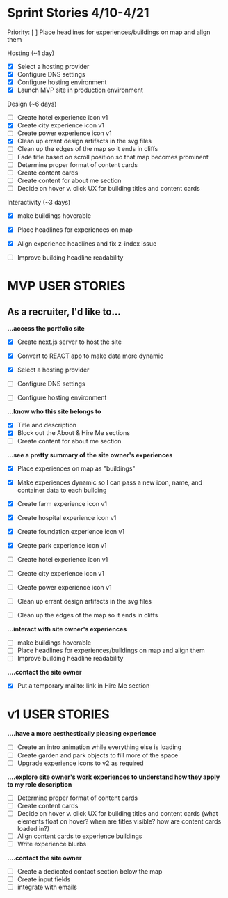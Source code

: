 # Sprint Stories 4/10-4/21
Priority: [ ] Place headlines for experiences/buildings on map and align them

Hosting (~1 day)
- [x] Select a hosting provider
- [x] Configure DNS settings
- [x] Configure hosting environment
- [x] Launch MVP site in production environment

Design (~6 days)
- [ ] Create hotel experience icon v1
- [x] Create city experience icon v1
- [ ] Create power experience icon v1
- [x] Clean up errant design artifacts in the svg files
- [ ] Clean up the edges of the map so it ends in cliffs
- [ ] Fade title based on scroll position so that map becomes prominent
- [ ] Determine proper format of content cards 
- [ ] Create content cards
- [ ] Create content for about me section
- [ ] Decide on hover v. click UX for building titles and content cards 

Interactivity (~3 days)
- [x] make buildings hoverable
- [x] Place headlines for experiences on map 
- [x] Align experience headlines and fix z-index issue
- [ ] Improve building headline readability


# MVP USER STORIES
## As a recruiter, I'd like to...
**...access the portfolio site**
- [x] Create next.js server to host the site
- [x] Convert to REACT app to make data more dynamic
- [x] Select a hosting provider
- [ ] Configure DNS settings
- [ ] Configure hosting environment


**...know who this site belongs to** 
- [x] Title and description
- [x] Block out the About & Hire Me sections
- [ ] Create content for about me section

**...see a pretty summary of the site owner's experiences**
- [x] Place experiences on map as "buildings"
- [x] Make experiences dynamic so I can pass a new icon, name, and container data to each building
- [x] Create farm experience icon v1
- [x] Create hospital experience icon v1
- [x] Create foundation experience icon v1
- [x] Create park experience icon v1
- [ ] Create hotel experience icon v1
- [ ] Create city experience icon v1
- [ ] Create power experience icon v1
- [ ] Clean up errant design artifacts in the svg files
- [ ] Clean up the edges of the map so it ends in cliffs


**...interact with site owner's experiences**
- [ ] make buildings hoverable
- [ ] Place headlines for experiences/buildings on map and align them
- [ ] Improve building headline readability

**....contact the site owner**
- [x] Put a temporary mailto: link in Hire Me section


# v1 USER STORIES
**....have a more aesthestically pleasing experience**

- [ ] Create an intro animation while everything else is loading
- [ ] Create garden and park objects to fill more of the space
- [ ] Upgrade experience icons to v2 as required

**....explore site owner's work experiences to understand how they apply to my role description**
- [ ] Determine proper format of content cards 
- [ ] Create content cards
- [ ] Decide on hover v. click UX for building titles and content cards 
    (what elements float on hover? when are titles visible? how are content cards loaded in?)
- [ ] Align content cards to experience buildings
- [ ] Write experience blurbs

**....contact the site owner**
- [ ] Create a dedicated contact section below the map
- [ ] Create input fields
- [ ] integrate with emails